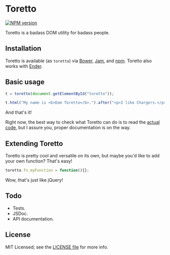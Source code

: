 # Toretto

[![NPM version](https://badge.fury.io/js/toretto.png)](http://badge.fury.io/js/toretto)

Toretto is a badass DOM utility for badass people.

## Installation

Toretto is available (as `toretto`) via [Bower](http://bower.io), [Jam](http://jamjs.org), and [npm](http://npmjs.org). Toretto also works with [Ender](http://ender.var.require.io).

## Basic usage

```js
t = toretto(document.getElementById("toretto"));

t.html("My name is <b>Dom Toretto</b>.").after("<p>I like Chargers.</p>");
```

And that's it!

Right now, the best way to check what Toretto can do is to read the [actual code](src/toretto.js), but I assure you, proper documentation is on the way.

## Extending Toretto

Toretto is pretty cool and versatile on its own, but maybe you'd like to add your own function? That's easy!

```js
toretto.fn.myFunction = function(){};
```

Wow, that's just like jQuery!

## Todo

- Tests.
- JSDoc.
- API documentation.

## License

MIT Licensed; see the [LICENSE file](LICENSE) for more info.